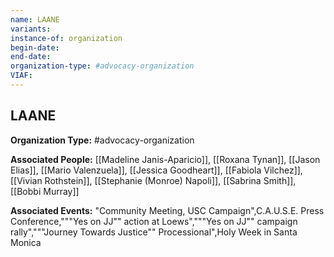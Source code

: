 ```yaml
---
name: LAANE
variants: 
instance-of: organization
begin-date: 
end-date: 
organization-type: #advocacy-organization
VIAF: 
---
```

## LAANE

**Organization Type:** #advocacy-organization

**Associated People:** [[Madeline Janis-Aparicio]], [[Roxana Tynan]], [[Jason Elias]], [[Mario Valenzuela]], [[Jessica Goodheart]], [[Fabiola Vilchez]], [[Vivian Rothstein]], [[Stephanie (Monroe) Napoli]], [[Sabrina Smith]], [[Bobbi Murray]]

**Associated Events:** "Community Meeting, USC Campaign",C.A.U.S.E. Press Conference,"""Yes on JJ"" action at Loews","""Yes on JJ"" campaign rally","""Journey Towards Justice"" Processional",Holy Week in Santa Monica
